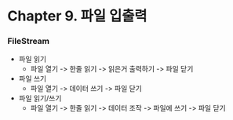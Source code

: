 # Chapter 9. 파일 입출력

### FileStream
- 파일 읽기
  - 파일 열기 -> 한줄 읽기 -> 읽은거 출력하기 -> 파일 닫기
- 파일 쓰기
  - 파일 열기 -> 데이터 쓰기 -> 파일 닫기
- 파일 읽기/쓰기
  - 파일 열기 -> 한줄 읽기 -> 데이터 조작 -> 파일에 쓰기 -> 파일 닫기


